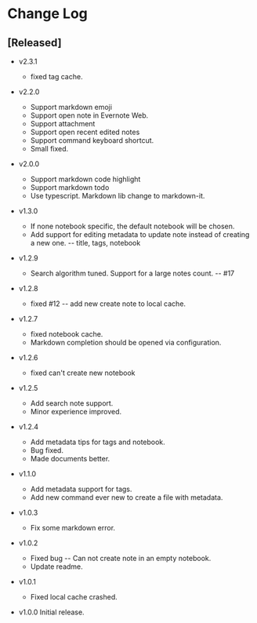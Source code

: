 # Change Log

## [Released]

- v2.3.1
    - fixed tag cache.

- v2.2.0
    - Support markdown emoji
    - Support open note in Evernote Web.
    - Support attachment
    - Support open recent edited notes
    - Support command keyboard shortcut.
    - Small fixed.

- v2.0.0
    - Support markdown code highlight
    - Support markdown todo
    - Use typescript. Markdown lib change to markdown-it.

- v1.3.0
    - If none notebook specific, the default notebook will be chosen.
    - Add support for editing metadata to update note instead of creating a new one. -- title, tags, notebook

- v1.2.9
    - Search algorithm tuned. Support for a large notes count. -- #17


- v1.2.8
    - fixed #12 -- add new create note to local cache.

- v1.2.7
    - fixed notebook cache.
    - Markdown completion should be opened via configuration.

- v1.2.6
    - fixed can't create new notebook

- v1.2.5
    - Add search note support.
    - Minor experience improved.

- v1.2.4
    - Add metadata tips for tags and notebook.
    - Bug fixed.
    - Made documents better.

- v1.1.0
    - Add metadata support for tags.
    - Add new command ever new to create a file with metadata.

- v1.0.3
    - Fix some markdown error.

- v1.0.2
    - Fixed bug -- Can not create note in an empty notebook.
    - Update readme.

- v1.0.1
    - Fixed local cache crashed.
    
- v1.0.0 Initial release.



















